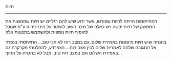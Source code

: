 חיות


---
ההתייחסות הייתה לחיות שפורטו, אשר ידוע שיש להם רגליים 
יש חיות שממשות את הממשק של חיות יבשה ויש כאלה של מים. חשוב לשמור על היררכיה זו ע"מ שנוכל להוסיף חיות נוספות ולהשתמש בתכונות אלה


בהנחה שיש חיות מיומנות באמירת שלום, גם במצב רוח לא הכי טוב... התייחסתי בנפרד אל התגובה שלהם לאמרית שלום לבין מצב רוח... 
הצפרדע, להחלטתי מקרקרת גם באמירת השלום וגם במצב רוח טוב, אבל לא בהכרח על החוף...
